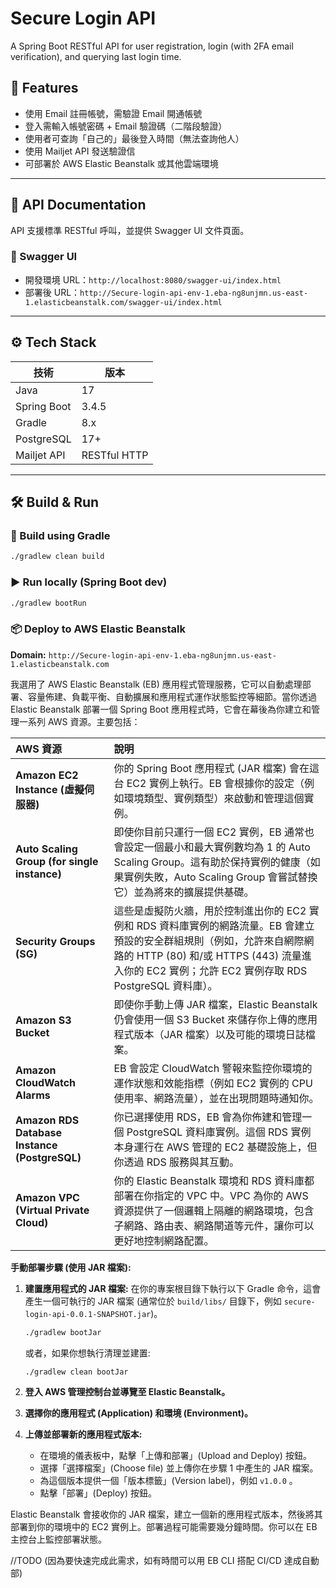 # Secure Login API

A Spring Boot RESTful API for user registration, login (with 2FA email verification), and querying last login time.

## 🚀 Features

- 使用 Email 註冊帳號，需驗證 Email 開通帳號
- 登入需輸入帳號密碼 + Email 驗證碼（二階段驗證）
- 使用者可查詢「自己的」最後登入時間（無法查詢他人）
- 使用 Mailjet API 發送驗證信
- 可部署於 AWS Elastic Beanstalk 或其他雲端環境

---

## 📘 API Documentation

API 支援標準 RESTful 呼叫，並提供 Swagger UI 文件頁面。

### 🔗 Swagger UI

- 開發環境 URL：`http://localhost:8080/swagger-ui/index.html`
- 部署後 URL：`http://Secure-login-api-env-1.eba-ng8unjmn.us-east-1.elasticbeanstalk.com/swagger-ui/index.html`

---

## ⚙️ Tech Stack

| 技術        | 版本            |
|-------------|-----------------|
| Java        | 17              |
| Spring Boot | 3.4.5           |
| Gradle      | 8.x             |
| PostgreSQL  | 17+             |
| Mailjet API | RESTful HTTP    |

---

## 🛠 Build & Run

### 🔧 Build using Gradle

```bash
./gradlew clean build
```

### ▶️ Run locally (Spring Boot dev)

```bash
./gradlew bootRun
```

### 📦 Deploy to AWS Elastic Beanstalk

**Domain:** `http://Secure-login-api-env-1.eba-ng8unjmn.us-east-1.elasticbeanstalk.com`

我選用了 AWS Elastic Beanstalk (EB) 應用程式管理服務，它可以自動處理部署、容量佈建、負載平衡、自動擴展和應用程式運作狀態監控等細節。當你透過 Elastic Beanstalk 部署一個 Spring Boot 應用程式時，它會在幕後為你建立和管理一系列 AWS 資源。主要包括：

| AWS 資源                                  | 說明                                                                                                                                                                                             |
| :---------------------------------------- | :----------------------------------------------------------------------------------------------------------------------------------------------------------------------------------------------- |
| **Amazon EC2 Instance (虛擬伺服器)**        | 你的 Spring Boot 應用程式 (JAR 檔案) 會在這台 EC2 實例上執行。EB 會根據你的設定（例如環境類型、實例類型）來啟動和管理這個實例。                                                                                  |
| **Auto Scaling Group (for single instance)** | 即使你目前只運行一個 EC2 實例，EB 通常也會設定一個最小和最大實例數均為 1 的 Auto Scaling Group。這有助於保持實例的健康（如果實例失敗，Auto Scaling Group 會嘗試替換它）並為將來的擴展提供基礎。                               |
| **Security Groups (SG)**                  | 這些是虛擬防火牆，用於控制進出你的 EC2 實例和 RDS 資料庫實例的網路流量。EB 會建立預設的安全群組規則（例如，允許來自網際網路的 HTTP (80) 和/或 HTTPS (443) 流量進入你的 EC2 實例；允許 EC2 實例存取 RDS PostgreSQL 資料庫）。 |
| **Amazon S3 Bucket**                      | 即使你手動上傳 JAR 檔案，Elastic Beanstalk 仍會使用一個 S3 Bucket 來儲存你上傳的應用程式版本（JAR 檔案）以及可能的環境日誌檔案。                                                                                   |
| **Amazon CloudWatch Alarms**              | EB 會設定 CloudWatch 警報來監控你環境的運作狀態和效能指標（例如 EC2 實例的 CPU 使用率、網路流量），並在出現問題時通知你。                                                                                       |
| **Amazon RDS Database Instance (PostgreSQL)** | 你已選擇使用 RDS，EB 會為你佈建和管理一個 PostgreSQL 資料庫實例。這個 RDS 實例本身運行在 AWS 管理的 EC2 基礎設施上，但你透過 RDS 服務與其互動。                                                                      |
| **Amazon VPC (Virtual Private Cloud)**    | 你的 Elastic Beanstalk 環境和 RDS 資料庫都部署在你指定的 VPC 中。VPC 為你的 AWS 資源提供了一個邏輯上隔離的網路環境，包含子網路、路由表、網路閘道等元件，讓你可以更好地控制網路配置。                                              |

**手動部署步驟 (使用 JAR 檔案):**

1.  **建置應用程式的 JAR 檔案:**
    在你的專案根目錄下執行以下 Gradle 命令，這會產生一個可執行的 JAR 檔案 (通常位於 `build/libs/` 目錄下，例如 `secure-login-api-0.0.1-SNAPSHOT.jar`)。
    ```bash
    ./gradlew bootJar
    ```
    或者，如果你想執行清理並建置:
    ```bash
    ./gradlew clean bootJar
    ```

2.  **登入 AWS 管理控制台並導覽至 Elastic Beanstalk。**

3.  **選擇你的應用程式 (Application) 和環境 (Environment)。**

4.  **上傳並部署新的應用程式版本:**
    *   在環境的儀表板中，點擊「上傳和部署」(Upload and Deploy) 按鈕。
    *   選擇「選擇檔案」(Choose file) 並上傳你在步驟 1 中產生的 JAR 檔案。
    *   為這個版本提供一個「版本標籤」(Version label)，例如 `v1.0.0` 。
    *   點擊「部署」(Deploy) 按鈕。

Elastic Beanstalk 會接收你的 JAR 檔案，建立一個新的應用程式版本，然後將其部署到你的環境中的 EC2 實例上。部署過程可能需要幾分鐘時間。你可以在 EB 主控台上監控部署狀態。

//TODO (因為要快速完成此需求，如有時間可以用 EB CLI 搭配 CI/CD 達成自動部)